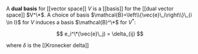 A **dual basis** for [[vector space]] $V$ is a [[basis]] for the [[dual vector space]] $V^\*$.  A choice of basis $\mathcal{B}=\left\\{\vec{e}\_i\right\\}\_{i \in I}$ for $V$ induces a basis $\mathcal{B}^\*$ for $V^*$:

$$
e_i^\*(\vec{e}\_j) = \delta_{ij}
$$

where $\delta$ is the [[Kronecker delta]]
